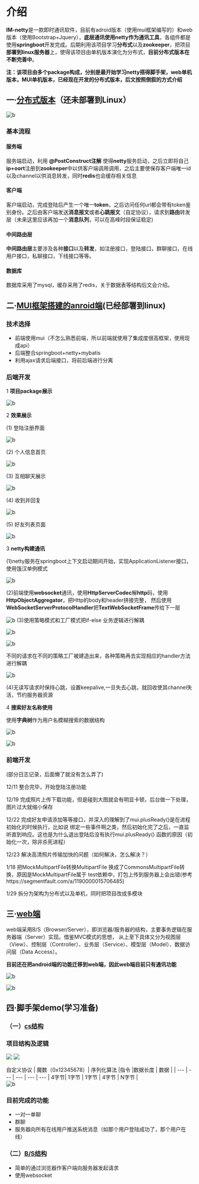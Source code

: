 # 介绍

**IM-netty**是一款即时通讯软件，目前有adroid版本（使用mui框架编写的）和web版本（使用Bootstrap+Jquery），**底层通讯使用netty作为通讯工具**，各组件都是使用**springboot**开发完成。后期利用该项目学习**分布式**以及**zookeeper**，把项目**部署到linux服务器**上，使得该项目由单机版本演化为分布式，**目前分布式版本在不断完善中**。

**注：该项目由多个package构成，分别是最开始学习netty搭得脚手架，web单机版本，MUI单机版本，已经现在开发的分布式版本，后文按照倒叙的方式介绍**

## 一·[分布式版本]()（还未部署到Linux）

![b](https://raw.githubusercontent.com/jiujiujiujiujiuaia/image/master/pic.png)

### 基本流程 
#### 服务端
服务端启动，利用 **@PostConstruct注解** 使得**netty**服务启动，之后立即将自己**ip+oort**注册到**zookeeper**中以供客户端调用调用，之后主要使保存客户端唯一id以及channel以供消息转发，同时**redis**也会缓存相关信息
#### 客户端
客户端启动，完成登陆后产生一个唯一**token**，之后访问任何url都会带有token鉴别身份。之后由客户端发送**消息报文**或者**心跳报文**（自定协议），请求到**路由**转发层（未来这里应该再加一个**消息队列**，可以在高峰时段保证稳定)
#### 中间路由层

**中间路由层**主要涉及各种**接口**以及**转发**，如注册接口，登陆接口，群聊接口，在线用户接口，私聊接口，下线接口等等。
#### 数据库
数据库采用了mysql，缓存采用了redis，关于数据表等结构后文会介绍。


## 二·[MUI框架搭建的anroid端](https://github.com/jiujiujiujiujiuaia/IM-netty/tree/master/src/main/java/com/ycw/wechat)(已经部署到linux)
### 技术选择
- 前端使用mui（不怎么熟悉前端，所以前端就使用了集成度很高框架，使用现成api）
- 后端整合springboot+netty+mybatis
- 利用ajax请求后端接口，将前后端进行分离

### 后端开发

1 **项目package展示**

![b](https://raw.githubusercontent.com/jiujiujiujiujiuaia/image/master/20190222120305.png)

2 **效果展示**

(1) 登陆注册界面

![b](https://raw.githubusercontent.com/jiujiujiujiujiuaia/image/master/netty/1.png)

(2) 个人信息首页

![b](https://raw.githubusercontent.com/jiujiujiujiujiuaia/image/master/netty/2.png)

(3) 互相聊天展示

![b](https://raw.githubusercontent.com/jiujiujiujiujiuaia/image/master/netty/3.png)

(4) 收到并回复

![b](https://raw.githubusercontent.com/jiujiujiujiujiuaia/image/master/netty/4.png)

(5) 好友列表页面

![b](https://raw.githubusercontent.com/jiujiujiujiujiuaia/image/master/netty/5.png)

3 **netty构建通讯**

(1)netty服务在springboot上下文启动期间开始，实现ApplicationListener接口，使用饿汉单例模式

![b](https://raw.githubusercontent.com/jiujiujiujiujiuaia/image/master/netty/7.png)

(2)前端使用**websocket**通讯，使用**HttpServerCodec**解**http**码，使用**HttpObjectAggregator**，把Http的body和header拼接完整，
然后使用**WebSocketServerProtocolHandler**把**TextWebSocketFrame**传给下一层

![b](https://raw.githubusercontent.com/jiujiujiujiujiuaia/image/master/netty/8.png)
(3)使用策略模式和工厂模式把if-else 业务逻辑进行解耦

![b](https://raw.githubusercontent.com/jiujiujiujiujiuaia/image/master/netty/9.png)

![b](https://raw.githubusercontent.com/jiujiujiujiujiuaia/image/master/netty/10.png)

不同的请求在不同的策略工厂被建造出来，各种策略再去实现相应的handler方法进行解耦

![b](https://raw.githubusercontent.com/jiujiujiujiujiuaia/image/master/netty/11.png)

(4)无读写请求时保持心跳，设置keepalive,一旦失去心跳，就回收使其channel失活，节约服务器资源

4 **搜索好友名称使用**

使用**字典树**作为用户名模糊搜索的数据结构

![b](https://raw.githubusercontent.com/jiujiujiujiujiuaia/image/master/netty/12.png)

![b](https://raw.githubusercontent.com/jiujiujiujiujiuaia/image/master/netty/13.png)


### 前端开发 

(部分日志记录，后面懒了就没有怎么弄了)

12/11 整合完毕，开始登陆注册功能

12/19 完成照片上传下载功能，但是碰到大图就会有明显卡顿，后台做一下处理，图片过大就缩小保存

12/22 完成好友申请添加等等接口，并深入的理解到了mui.plusReady()是在进程初始化的时候执行，比如说
绑定一些事件啊之类，然后初始化完了之后，一直监听直到响应。这也是为什么退出登陆后没有执行mui.plusReady()
函数的原因（初始化一次，除非杀死进程）

12/23 解决高清照片传输加快的问题（如何解决，怎么解决？）

1/18 把MockMultipartFile转换MultipartFile 换成了CommonsMultipartFile转换，原因是MockMultipartFile属于
test依赖中，打包上传到服务器上会出错(参考https://segmentfault.com/a/1190000015706485)

1/29 拆分为架构为分布式以及单机，同时把项目改成多模块

## 三·[web端](https://github.com/jiujiujiujiujiuaia/IM-netty/tree/master/src/main/java/com/ycw/wechat)

web端采用B/S（Browser/Server），即浏览器/服务器的结构，主要事务逻辑在服务器端（Server）实现。借鉴MVC模式的思想，
从上至下具体又分为视图层（View）、控制层（Controller）、业务层（Service）、模型层（Model）、数据访问层（Data Access）。

**目前还在把android端的功能迁移到web端，因此web端目前只有通讯功能**

![b](https://raw.githubusercontent.com/jiujiujiujiujiuaia/image/master/netty/14.png)

![b](https://raw.githubusercontent.com/jiujiujiujiujiuaia/image/master/netty/15.png)


## 四·脚手架demo(学习准备)
### （一）[cs结构](https://github.com/jiujiujiujiujiuaia/IM-netty/tree/master/src/main/java/com/ycw/im/ClientAndServer)

### 项目结构及逻辑
![](image/1.png)
![](image/2.png)

自定义协议
|  魔数（0x12345678）| 序列化算法 |指令  |数据长度  | 数据 |
| --- | --- | --- | --- | --- 
|  4字节| 1字节 | 1字节 | 4字节 | N字节 |  
![b](https://raw.githubusercontent.com/jiujiujiujiujiuaia/image/master/netty/6.png)

### 目前完成的功能
- 一对一单聊
- 群聊
- 服务器向所有在线用户推送系统消息（如那个用户登陆成功了，那个用户在线）
### （二）[B/S结构](https://github.com/jiujiujiujiujiuaia/IM-netty/tree/master/src/main/java/com/ycw/im/BrowserAndClient)
- 简单的通过浏览器作客户端向服务器发起请求
- 使用websocket